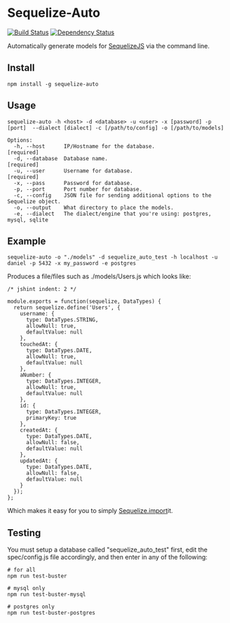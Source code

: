 # Sequelize-Auto

[![Build Status](http://img.shields.io/travis/sequelize/sequelize-auto/master.svg)](https://travis-ci.org/sequelize/sequelize-auto) [![Dependency Status](https://david-dm.org/sequelize/sequelize-auto.svg)](https://david-dm.org/sequelize/sequelize-auto)

Automatically generate models for [SequelizeJS](https://github.com/sequelize/sequelize) via the command line.

## Install

    npm install -g sequelize-auto

## Usage

    sequelize-auto -h <host> -d <database> -u <user> -x [password] -p [port]  --dialect [dialect] -c [/path/to/config] -o [/path/to/models]

    Options:
      -h, --host      IP/Hostname for the database.                                      [required]
      -d, --database  Database name.                                                     [required]
      -u, --user      Username for database.                                             [required]
      -x, --pass      Password for database.
      -p, --port      Port number for database.
      -c, --config    JSON file for sending additional options to the Sequelize object.
      -o, --output    What directory to place the models.
      -e, --dialect   The dialect/engine that you're using: postgres, mysql, sqlite

## Example

    sequelize-auto -o "./models" -d sequelize_auto_test -h localhost -u daniel -p 5432 -x my_password -e postgres

Produces a file/files such as ./models/Users.js which looks like:

    /* jshint indent: 2 */

    module.exports = function(sequelize, DataTypes) {
      return sequelize.define('Users', {
        username: {
          type: DataTypes.STRING,
          allowNull: true,
          defaultValue: null
        },
        touchedAt: {
          type: DataTypes.DATE,
          allowNull: true,
          defaultValue: null
        },
        aNumber: {
          type: DataTypes.INTEGER,
          allowNull: true,
          defaultValue: null
        },
        id: {
          type: DataTypes.INTEGER,
          primaryKey: true
        },
        createdAt: {
          type: DataTypes.DATE,
          allowNull: false,
          defaultValue: null
        },
        updatedAt: {
          type: DataTypes.DATE,
          allowNull: false,
          defaultValue: null
        }
      });
    };

Which makes it easy for you to simply [Sequelize.import](http://docs.sequelizejs.com/en/latest/docs/models-definition/#import)it.

## Testing

You must setup a database called "sequelize_auto_test" first, edit the spec/config.js file accordingly, and then enter in any of the following:

    # for all
    npm run test-buster

    # mysql only
    npm run test-buster-mysql

    # postgres only
    npm run test-buster-postgres
